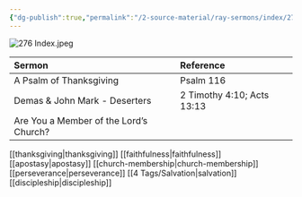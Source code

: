 ```yaml
---
{"dg-publish":true,"permalink":"/2-source-material/ray-sermons/index/276-chrono-index/"}
---
```


![276 Index.jpeg](/img/user/2%20Source%20Material/Ray%20Sermons/Scans/276%20Index.jpeg)

| Sermon | Reference |
|:------|:----------|
| A Psalm of Thanksgiving | Psalm 116 |
| Demas & John Mark - Deserters | 2 Timothy 4:10; Acts 13:13 |
| Are You a Member of the Lord’s Church? | |

[[thanksgiving\|thanksgiving]] [[faithfulness\|faithfulness]] [[apostasy\|apostasy]] [[church-membership\|church-membership]] [[perseverance\|perseverance]] [[4 Tags/Salvation\|salvation]] [[discipleship\|discipleship]]